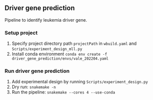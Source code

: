 ## Driver gene prediction
Pipeline to identify leukemia driver gene.

### Setup project
1. Specify project directory path `projectPath` in `wbuild.yaml` and `Scripts/experiment_design_mll.py`
2. Install conda environment `conda env create -f driver_gene_prediction/envs/vale_202204.yaml`

### Run driver gene prediction
1. Add experimental design by running `Scripts/experiment_design.py`
2. Dry run: `snakemake -n`
3. Run the pipeline: `snakemake --cores 4 --use-conda`
